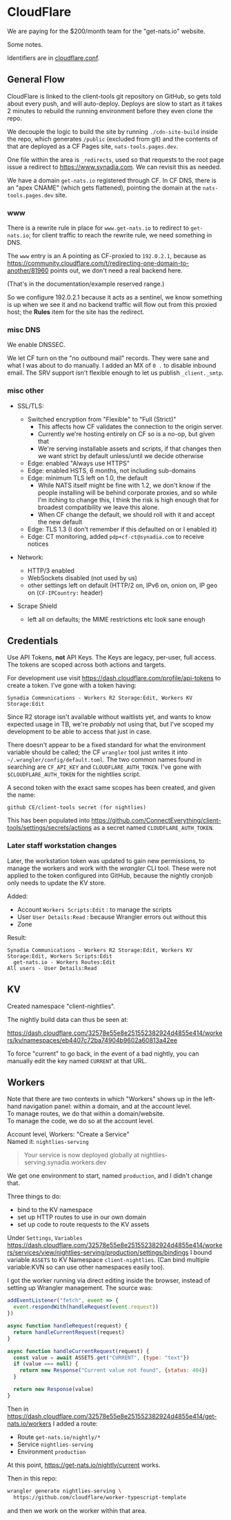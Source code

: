 CloudFlare
==========

We are paying for the $200/month team for the "get-nats.io" website.

Some notes.

Identifiers are in [cloudflare.conf](cloudflare.conf).

## General Flow

CloudFlare is linked to the client-tools git repository on GitHub, so gets
told about every push, and will auto-deploy.  Deploys are slow to start as it
takes 2 minutes to rebuild the running environment before they even clone the
repo.

We decouple the logic to build the site by running `./cdn-site-build` inside
the repo, which generates `/public` (excluded from git) and the contents of
that are deployed as a CF Pages site, `nats-tools.pages.dev`.

One file within the area is `_redirects`, used so that requests to the root
page issue a redirect to <https://www.synadia.com>.
We can revisit this as needed.

We have a domain `get-nats.io` registered through CF.
In CF DNS, there is an "apex CNAME" (which gets flattened), pointing the
domain at the `nats-tools.pages.dev` site.


### www

There is a rewrite rule in place for `www.get-nats.io` to redirect to `get-nats.io`;
for client traffic to reach the rewrite rule, we need something in DNS.

The `www` entry is an A pointing as CF-proxied to `192.0.2.1`, because as
<https://community.cloudflare.com/t/redirecting-one-domain-to-another/81960>
points out, we don't need a real backend here.

(That's in the documentation/example reserved range.)

So we configure 192.0.2.1 because it acts as a sentinel, we know something is
up when we see it and no backend traffic will flow out from this proxied host;
the **Rules** item for the site has the redirect.


### misc DNS

We enable DNSSEC.

We let CF turn on the "no outbound mail" records.
They were sane and what I was about to do manually.
I added an MX of `0 .` to disable inbound email.
The SRV support isn't flexible enough to let us publish `_client._smtp`.


### misc other

* SSL/TLS:
  + Switched encryption from "Flexible" to "Full (Strict)"
    - This affects how CF validates the connection to the origin server.
    - Currently we're hosting entirely on CF so is a no-op, but given that
    - We're serving installable assets and scripts, if that changes then we
      want strict by default unless/until we decide otherwise
  + Edge: enabled "Always use HTTPS"
  + Edge: enabled HSTS, 6 months, not including sub-domains
  + Edge: minimum TLS left on 1.0, the default
    - While NATS itself might be fine with 1.2, we don't know if the people
      installing will be behind corporate proxies, and so while I'm itching
      to change this, I think the risk is high enough that for broadest
      compatibility we leave this alone.
    - When CF change the default, we should roll with it and accept the new
      default
  + Edge: TLS 1.3 (I don't remember if this defaulted on or I enabled it)
  + Edge: CT monitoring, added `pdp+cf-ct@synadia.com` to receive notices

* Network:
  + HTTP/3 enabled
  + WebSockets disabled (not used by us)
  + other settings left on default (HTTP/2 on, IPv6 on, onion on, IP geo on
    (`CF-IPCountry:` header)

* Scrape Shield
  + left all on defaults; the MIME restrictions etc look sane enough


## Credentials

Use API Tokens, **not** API Keys.  The Keys are legacy, per-user, full access.
The tokens are scoped across both actions and targets.

For development use visit <https://dash.cloudflare.com/profile/api-tokens> to
create a token.  I've gone with a token having:

    Synadia Communications - Workers R2 Storage:Edit, Workers KV Storage:Edit

Since R2 storage isn't available without waitlists yet, and wants to know
expected usage in TB, we're _probably_ not using that, but I've scoped my
development to be able to access that just in case.


There doesn't appear to be a fixed standard for what the environment variable
should be called; the CF `wrangler` tool just writes it into
`~/.wrangler/config/default.toml`.  The two common names found in searching
are `CF_API_KEY` and `CLOUDFLARE_AUTH_TOKEN`.  I've gone with
`$CLOUDFLARE_AUTH_TOKEN` for the nightlies script.


A second token with the exact same scopes has been created, and given the name:

    github CE/client-tools secret (for nightlies)

This has been populated into
<https://github.com/ConnectEverything/client-tools/settings/secrets/actions>
as a secret named `CLOUDFLARE_AUTH_TOKEN`.

### Later staff workstation changes

Later, the workstation token was updated to gain new permissions, to manage
the workers and work with the _wrangler_ CLI tool.  These were not applied to
the token configured into GitHub, because the nightly cronjob only needs to
update the KV store.

Added:
 * Account `Workers Scripts:Edit` : to manage the scripts
 * User `User Details:Read` : because Wrangler errors out without this
 * Zone

Result:

```
Synadia Communications - Workers R2 Storage:Edit, Workers KV Storage:Edit, Workers Scripts:Edit
  get-nats.io - Workers Routes:Edit
All users - User Details:Read
```

## KV

Created namespace "client-nightlies".

The nightly build data can thus be seen at:

<https://dash.cloudflare.com/32578e55e8e251552382924d4855e414/workers/kv/namespaces/eb4407c72ba74904b9602a60813a42ee>

To force "current" to go back, in the event of a bad nightly, you can manually
edit the key named `CURRENT` at that URL.


## Workers

Note that there are two contexts in which "Workers" shows up in the left-hand
navigation panel: within a domain, and at the account level.  
To manage routes, we do that within a domain/website.  
To manage the code, we do so at the account level.


Account level, Workers: "Create a Service"  
Named it: `nightlies-serving`
> Your service is now deployed globally at nightlies-serving.synadia.workers.dev

We get one environment to start, named `production`, and I didn't change that.

Three things to do:
 * bind to the KV namespace
 * set up HTTP routes to use in our own domain
 * set up code to route requests to the KV assets

Under `Settings`, `Variables`
<https://dash.cloudflare.com/32578e55e8e251552382924d4855e414/workers/services/view/nightlies-serving/production/settings/bindings>
I bound variable `ASSETS` to KV Namespace `client-nightlies`.
(Can bind multiple variable:KVN so can use other namespaces easily too).

I got the worker running via direct editing inside the browser, instead of
setting up Wrangler management.
The source was:

```javascript
addEventListener("fetch", event => {
  event.respondWith(handleRequest(event.request))
})

async function handleRequest(request) {
  return handleCurrentRequest(request)
}

async function handleCurrentRequest(request) {
  const value = await ASSETS.get("CURRENT", {type: "text"})
  if (value === null) {
    return new Response("Current value not found", {status: 404})
  }

  return new Response(value)
}
```

Then in
<https://dash.cloudflare.com/32578e55e8e251552382924d4855e414/get-nats.io/workers>
I added a route:
 * Route `get-nats.io/nightly/*`
 * Service `nightlies-serving`
 * Environment `production`

At this point, <https://get-nats.io/nightly/current> works.

Then in this repo:

```sh
wrangler generate nightlies-serving \
  https://github.com/cloudflare/worker-typescript-template
```

and then we work on the worker within that area.
